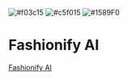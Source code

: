 

 ![#f03c15](https://www.iconsdb.com/icons/download/color/f03c15/circle-16.png)
 ![#c5f015](https://www.iconsdb.com/icons/download/color/c5f015/circle-16.png) 
 ![#1589F0](https://www.iconsdb.com/icons/download/color/1589F0/circle-16.png)
# Fashionify AI

[Fashionify AI](https://fashionifyai.netlify.app/)
